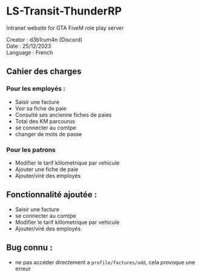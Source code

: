 # LS-Transit-ThunderRP
Intranet website for GTA FiveM role play server

Creator : d3b1rum4n (Discord)</br>
Date : 25/12/2023</br>
Language : French

## Cahier des charges
### Pour les employés :
- Saisir une facture
- Voir sa fiche de paie
- Consulté ses ancienne fiches de paies
- Total des KM parcourus
- se connecter au comtpe
- changer de mots de passe

### Pour les patrons
- Modifier le tarif killometrique par vehicule
- Ajouter une fiche de paie
- Ajouter/viré des employés

## Fonctionnalité ajoutée :
- Saisir une facture
- se connecter au comtpe
- Modifier le tarif killometrique par vehicule
- Ajouter/viré des employés


  
## Bug connu :
- ne pas accéder directement a ``profile/factures/add``, cela provoque une erreur
